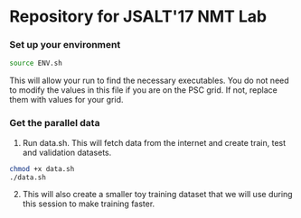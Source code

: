 # Repository for JSALT'17 NMT Lab

### Set up your environment
```bash
source ENV.sh
```
This will allow your run to find the necessary executables. You do not need to modify the values
in this file if you are on the PSC grid. If not, replace them with values for your grid.

### Get the parallel data

1. Run data.sh. This will fetch data from the internet and create train, test and validation
  datasets.
```bash
chmod +x data.sh
./data.sh
```
2. This will also create a smaller toy training dataset that we will use during this session
  to make training faster.
